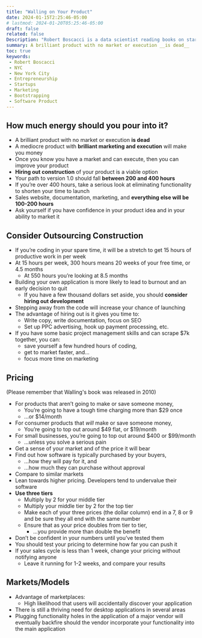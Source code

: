```yaml
---
title: "Walling on Your Product"
date: 2024-01-15T2:25:46-05:00
# lastmod: 2024-01-20T05:25:46-05:00
draft: false
related: false
Description: "Robert Boscacci is a data scientist reading books on startups and micro-saas" # Keep to 150-160 chars
summary: A brilliant product with no market or execution __is dead__
toc: true
keywords:
 - Robert Boscacci
 - NYC
 - New York City
 - Entrepreneurship
 - Startups
 - Marketing
 - Bootstrapping
 - Software Product
---
```


## How much energy should you pour into it?

* A brilliant product with no market or execution __is dead__
* A mediocre product with __brilliant marketing and execution__ will make you money
* Once you know you have a market and can execute, then you can improve your product
* __Hiring out construction__ of your product is a viable option
* Your path to version 1.0 should fall __between 200 and 400 hours__
* If you’re over 400 hours, take a serious look at eliminating functionality to shorten your time to launch
* Sales website, documentation, marketing, and __everything else will be 100-200 hours__
* Ask yourself if you have confidence in your product idea and in your ability to market it

## Consider Outsourcing Construction

* If you’re coding in your spare time, it will be a stretch to get 15 hours of productive work in per week
* At 15 hours per week, 300 hours means 20 weeks of your free time, or 4.5 months
  * At 550 hours you’re looking at 8.5 months
* Building your own application is more likely to lead to burnout and an early decision to quit
  * If you have a few thousand dollars set aside, you should __consider hiring out development__
* Stepping away from the code will increase your chance of launching
* The advantage of hiring out is it gives you time to:
  * Write copy, write documentation, focus on SEO
  * Set up PPC advertising, hook up payment processing, etc.
* If you have some basic project management skills and can scrape $7k together, you can:
  * save yourself a few hundred hours of coding,
  * get to market faster, and...
  * focus more time on marketing

## Pricing

(Please remember that Walling's book was released in 2010)

* For products that aren’t going to make or save someone money,
  * You’re going to have a tough time charging more than $29 once
  * ...or $14/month
* For consumer products that _will_ make or save someone money,
  * You’re going to top out around $49 flat, or $19/month
* For small businesses, you’re going to top out around $400 or $99/month
  * ...unless you solve a serious pain
* Get a sense of your market and of the price it will bear
* Find out how software is typically purchased by your buyers,
  * ...how they will pay for it, and
  * ...how much they can purchase without approval
* Compare to similar markets
* Lean towards higher pricing. Developers tend to undervalue their software
* __Use three tiers__
  * Multiply by 2 for your middle tier
  * Multiply your middle tier by 2 for the top tier
  * Make each of your three prices (the dollar column) end in a 7, 8 or 9 and be sure they all end with the same number
  * Ensure that as your price doubles from tier to tier,
    * ...you provide more than double the benefit
* Don’t be confident in your numbers until you’ve tested them
* You should test your pricing to determine how far you can push it
* If your sales cycle is less than 1 week, change your pricing without notifying anyone
  * Leave it running for 1-2 weeks, and compare your results

## Markets/Models

* Advantage of marketplaces:
  * High likelihood that users will accidentally discover your application
* There is still a thriving need for desktop applications in several areas
* Plugging functionality holes in the application of a major vendor will eventually backfire should the vendor incorporate your functionality into the main application
